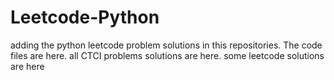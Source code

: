# Leetcode-Python
adding the python leetcode problem solutions in this repositories. 
The code files are here.
all CTCI problems solutions are here.
some leetcode solutions are here





































































































































































































































































































































































































































































































